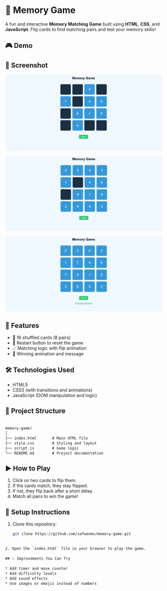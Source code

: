 
# 🧠 Memory Game

A fun and interactive **Memory Matching Game** built using **HTML**, **CSS**, and **JavaScript**. Flip cards to find matching pairs and test your memory skills!

## 🎮 Demo


## 📸 Screenshot

![Memory Game Screenshot](Screenshot%201.png)

![Memory Game Screenshot](Screenshot%202.png)

![Memory Game Screenshot](Screenshot%203.png)
## 🚀 Features

- 🎴 16 shuffled cards (8 pairs)
- 🔄 Restart button to reset the game
- ✅ Matching logic with flip animation
- 🎉 Winning animation and message

## 🛠️ Technologies Used

- HTML5
- CSS3 (with transitions and animations)
- JavaScript (DOM manipulation and logic)

## 📁 Project Structure

```

memory-game/
│
├── index.html       # Main HTML file
├── style.css        # Styling and layout
├── script.js        # Game logic
└── README.md        # Project documentation

````

## ▶️ How to Play

1. Click on two cards to flip them.
2. If the cards match, they stay flipped.
3. If not, they flip back after a short delay.
4. Match all pairs to win the game!

## 🔧 Setup Instructions

1. Clone this repository:
   ```bash
   git clone https://github.com/safwanmv/memory-game.git
````

2. Open the `index.html` file in your browser to play the game.

## 💡 Improvements You Can Try

* Add timer and move counter
* Add difficulty levels
* Add sound effects
* Use images or emojis instead of numbers


